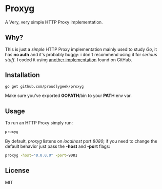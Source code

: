Proxyg
======

A Very, very simple HTTP Proxy implementation.

Why?
----

This is just a *simple* HTTP Proxy implementation mainly used to study *Go*, it has **no auth** and it's probably buggy: i don't recommend using it for *serious stuff*.
I coded it using [another implementation][1] found on GitHub.

Installation
------------

```bash
go get github.com/proudlygeek/proxyg
```

Make sure you've exported **GOPATH**/bin to your **PATH** env var.

Usage
-----

To run an HTTP Proxy simply run:

```bash
proxyg
```

By default, *proxyg* listens on *localhost* port *8080*; if you need to change the default behavior just pass the **-host** and **-port** flags:

```bash
proxyg -host="0.0.0.0" -port=9081
```

License
-------

MIT


[1]: https://github.com/rmt/httpconnectproxy

